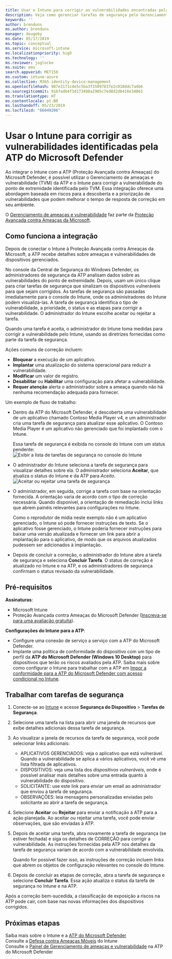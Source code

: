 ```yaml
---
title: Usar o Intune para corrigir as vulnerabilidades encontradas pela ATP do Microsoft Defender – Azure | Microsoft Docs
description: Veja como gerenciar tarefas de segurança pelo Gerenciamento de ameaças e vulnerabilidade, parte da ATP (Proteção Avançada contra Ameaças) do Microsoft Defender no console do Intune.
keywords: ''
author: brenduns
ms.author: brenduns
manager: dougeby
ms.date: 05/17/2019
ms.topic: conceptual
ms.service: microsoft-intune
ms.localizationpriority: high
ms.technology: ''
ms.reviewer: joglocke
ms.suite: ems
search.appverid: MET150
ms.custom: intune-azure
ms.collection: M365-identity-device-management
ms.openlocfilehash: 987e3171c4e5c5ba3f15097837e2c018ddc7a4b6
ms.sourcegitcommit: 916fed64f3d173498a2905c7ed8d2d6416e34061
ms.translationtype: HT
ms.contentlocale: pt-BR
ms.lasthandoff: 05/23/2019
ms.locfileid: "66049206"
---
```

# <a name="use-intune-to-remediate-vulnerabilities-identified-by-microsoft-defender-atp"></a>Usar o Intune para corrigir as vulnerabilidades identificadas pela ATP do Microsoft Defender  

Ao integrar o Intune com a ATP (Proteção Avançada contra Ameaças) do Microsoft Defender, é possível utilizar o Gerenciamento de ameaças e vulnerabilidade (TVM) da ATP e o Intune para corrigir a vulnerabilidade do ponto de extremidade identificada pelo TVM. Essa integração oferece uma abordagem baseada em riscos para a descoberta e a priorização de vulnerabilidades que podem melhorar o tempo de resposta de correção em seu ambiente.  

O [Gerenciamento de ameaças e vulnerabilidade](https://docs.microsoft.com/windows/security/threat-protection/windows-defender-atp/next-gen-threat-and-vuln-mgt) faz parte da [Proteção Avançada contra Ameaças da Microsoft](https://docs.microsoft.com/windows/security/threat-protection/windows-defender-atp/windows-defender-advanced-threat-protection).  

## <a name="how-integration-works"></a>Como funciona a integração  

Depois de conectar o Intune à Proteção Avançada contra Ameaças da Microsoft, a ATP recebe detalhes sobre ameaças e vulnerabilidades de dispositivos gerenciados.  

No console da Central de Segurança do Windows Defender, os administradores de segurança da ATP analisam dados sobre as vulnerabilidades do ponto de extremidade. Depois, usam um único clique para criar tarefas de segurança que sinalizam os dispositivos vulneráveis para que sejam corrigidos. As tarefas de segurança são passadas imediatamente para o console do Intune, onde os administradores do Intune podem visualizá-las. A tarefa de segurança identifica o tipo de vulnerabilidade, a prioridade, o status e as etapas para corrigir a vulnerabilidade. O administrador do Intune escolhe aceitar ou rejeitar a tarefa.  

Quando uma tarefa é aceita, o administrador do Intune toma medidas para corrigir a vulnerabilidade pelo Intune, usando as diretrizes fornecidas como parte da tarefa de segurança.  

Ações comuns de correção incluem:  
- **Bloquear** a execução de um aplicativo.  
- **Implantar** uma atualização do sistema operacional para reduzir a vulnerabilidade.  
- **Modificar** um valor de registro.  
- **Desabilitar** ou **Habilitar** uma configuração para afetar a vulnerabilidade.  
- **Requer atenção** alerta o administrador sobre a ameaça quando não há nenhuma recomendação adequada para fornecer.  

Um exemplo de fluxo de trabalho:  
- Dentro da ATP do Microsoft Defender, é descoberta uma vulnerabilidade de um aplicativo chamado Contoso Media Player v4, e um administrador cria uma tarefa de segurança para atualizar esse aplicativo. O Contoso Media Player é um aplicativo não gerenciado que foi implantado com o Intune.  

  Essa tarefa de segurança é exibida no console do Intune com um status pendente:  
  ![Exibir a lista de tarefas de segurança no console do Intune](./media/atp-manage-vulnerabilities/temp-security-tasks.png)
 
- O administrador do Intune seleciona a tarefa de segurança para visualizar detalhes sobre ela.  O administrador seleciona **Aceitar**, que atualiza o status do Intune e da ATP para *Aceito*.  
  ![Aceitar ou rejeitar uma tarefa de segurança](./media/atp-manage-vulnerabilities/temp-accept-task.png) 
 
- O administrador, em seguida, corrige a tarefa com base na orientação fornecida.  A orientação varia de acordo com o tipo de correção necessária. Quando disponível, a orientação de remediação inclui links que abrem painéis relevantes para configurações no Intune. 

  Como o reprodutor de mídia neste exemplo não é um aplicativo gerenciado, o Intune só pode fornecer instruções de texto. Se o aplicativo fosse gerenciado, o Intune poderia fornecer instruções para baixar uma versão atualizada e fornecer um link para abrir a implantação para o aplicativo, de modo que os arquivos atualizados pudessem ser adicionados à implantação. 

- Depois de concluir a correção, o administrador do Intune abre a tarefa de segurança e seleciona **Concluir Tarefa**.  O status de correção é atualizado no Intune e na ATP, e os administradores de segurança confirmam o status revisado da vulnerabilidade.  

## <a name="prerequisites"></a>Pré-requisitos  

**Assinaturas**:  
- Microsoft Intune  
- Proteção Avançada contra Ameaças do Microsoft Defender ([Inscreva-se para uma avaliação gratuita](https://www.microsoft.com/WindowsForBusiness/windows-atp?ocid=docs-wdatp-main-abovefoldlink)).  

**Configurações do Intune para a ATP**:  
- Configure uma conexão de serviço a serviço com a ATP do Microsoft Defender.  
- Implante uma política de conformidade do dispositivo com um tipo de perfil da **ATP do Microsoft Defender (Windows 10 Desktop)** para dispositivos que terão os riscos avaliados pela ATP.
  Saiba mais sobre como configurar o Intune para trabalhar com a ATP em [Impor a conformidade para a ATP do Microsoft Defender com acesso condicional no Intune](https://docs.microsoft.com/intune/advanced-threat-protection#enable-windows-defender-atp-in-intune).  

## <a name="work-with-security-tasks"></a>Trabalhar com tarefas de segurança  

1. Conecte-se ao [Intune](https://go.microsoft.com/fwlink/?linkid=2090973) e acesse **Segurança do Dispositivo** > **Tarefas de Segurança**.  
2. Selecione uma tarefa na lista para abrir uma janela de recursos que exibe detalhes adicionais dessa tarefa de segurança.  
3. Ao visualizar a janela de recursos da tarefa de segurança, você pode selecionar links adicionais:  
   - APLICATIVOS GERENCIADOS: veja o aplicativo que está vulnerável. Quando a vulnerabilidade se aplica a vários aplicativos, você vê uma lista filtrada de aplicativos.  
   - DISPOSITIVOS: veja uma lista dos *dispositivos vulneráveis*, onde é possível analisar mais detalhes sobre uma entrada quanto à vulnerabilidade do dispositivo.  
   - SOLICITANTE: use este link para enviar um email ao administrador que enviou a tarefa de segurança.  
   - OBSERVAÇÕES: leia mensagens personalizadas enviadas pelo solicitante ao abrir a tarefa de segurança.  
4. Selecione **Aceitar** ou **Rejeitar** para enviar a notificação à ATP para a ação planejada. Ao aceitar ou rejeitar uma tarefa, você pode enviar observações, que são enviadas à ATP.  

5. Depois de aceitar uma tarefa, abra novamente a tarefa de segurança (se estiver fechada) e siga os detalhes de CORREÇÃO para corrigir a vulnerabilidade.  As instruções fornecidas pela ATP nos detalhes da tarefa de segurança variam de acordo com a vulnerabilidade envolvida.  

   Quando for possível fazer isso, as instruções de correção incluem links que abrem os objetos de configuração relevantes no console do Intune.  

6. Depois de concluir as etapas de correção, abra a tarefa de segurança e selecione **Concluir Tarefa**.  Essa ação atualiza o status da tarefa de segurança no Intune e na ATP.  

Após a correção bem-sucedida, a classificação de exposição a riscos na ATP pode cair, com base nas novas informações dos dispositivos corrigidos. 

## <a name="next-steps"></a>Próximas etapas
Saiba mais sobre o Intune e a [ATP do Microsoft Defender](https://docs.microsoft.com/intune/advanced-threat-protection)  
Consulte a [Defesa contra Ameaças Móveis](https://docs.microsoft.com/intune/mobile-threat-defense) do Intune  
Consulte o [Painel de Gerenciamento de ameaças e vulnerabilidade](https://docs.microsoft.com/windows/security/threat-protection/windows-defender-atp/tvm-dashboard-insights) na ATP do Microsoft Defender
